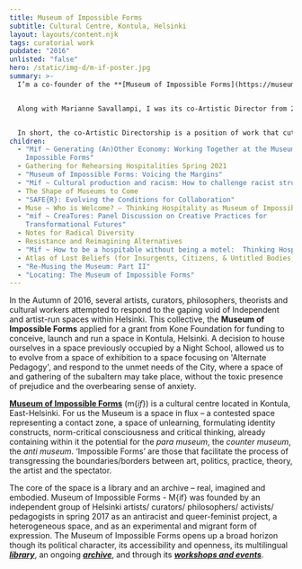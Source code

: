 ```yaml
---
title: Museum of Impossible Forms
subtitle: Cultural Centre, Kontula, Helsinki
layout: layouts/content.njk
tags: curatorial work
pubdate: "2016"
unlisted: "false"
hero: /static/img-d/m-if-poster.jpg
summary: >-
  I’m a co-founder of the **[Museum of Impossible Forms](https://museumofimpossibleforms.org/)** – an anti-racist, queer feminist cultural centre – located in Kontula, Helsinki.


  Along with Marianne Savallampi, I was its co-Artistic Director from 2018-2020. Together, we have been a team "responsible for managing M{if}’s multilingual library and its ongoing archive, as well as the overall programming – including curating workshops and events, making coffee, maintaining the space and its day-to-day functioning, liaising with invited artists and performers, offering technical and documentation support, as well as managing finances and accounts”.


  In short, the co-Artistic Directorship is a position of work that cuts through multiple strata of infrastructural praxis, and as such, is a consolidated set of roles that normally (within an institutional setting) would be distributed through a hierarchical framework. Through multi-layered, recurrent work, we have aimed to create a space and ethos that facilitates the conditions for making significant interventions through cinema, performance, music, spoken word, visual arts, and activism based practices, discourses, and pedagogies.
children:
  - "Mif ~ Generating (An)Other Economy: Working Together at the Museum of
    Impossible Forms"
  - Gathering for Rehearsing Hospitalities Spring 2021
  - "Museum of Impossible Forms: Voicing the Margins"
  - "Mif ~ Cultural production and racism: How to challenge racist structures"
  - The Shape of Museums to Come
  - "SAFE{R}: Evolving the Conditions for Collaboration"
  - Muse ~ Who is Welcome? – Thinking Hospitality as Museum of Impossible Forms
  - "mif ~ CreaTures: Panel Discussion on Creative Practices for
    Transformational Futures"
  - Notes for Radical Diversity
  - Resistance and Reimagining Alternatives
  - "Mif ~ How to be a hospitable without being a motel:  Thinking Hospitalities"
  - Atlas of Lost Beliefs (for Insurgents, Citizens, & Untitled Bodies)
  - "Re-Musing the Museum: Part II"
  - "Locating: The Museum of Impossible Forms"
---
```

In the Autumn of 2016, several artists, curators, philosophers, theorists and cultural workers attempted to respond to the gaping void of Independent and artist-run spaces within Helsinki. This collective, the [](https://museumofimpossibleforms.org/)**Museum of Impossible Forms** applied for a grant from Kone Foundation for funding to conceive, launch and run a space in Kontula, Helsinki. A decision to house ourselves in a space previously occupied by a Night School, allowed us to to evolve from a space of exhibition to a space focusing on 'Alternate Pedagogy', and respond to the unmet needs of the City, where a space of and gathering of the subaltern may take place, without the toxic presence of prejudice and the overbearing sense of anxiety.

**[Museum of Impossible Forms](https://museumofimpossibleforms.org/)**  (m{*if*}) is a cultural centre located in Kontula, East-Helsinki. For us the Museum is a space in flux – a contested space representing a contact zone, a space of unlearning, formulating identity constructs, norm-critical consciousness and critical thinking, already containing within it the potential for the *para museum*, the *counter museum*, the *anti museum*. ‘Impossible Forms’ are those that facilitate the process of transgressing the boundaries/borders between art, politics, practice, theory, the artist and the spectator.

The core of the space is a library and an archive – real, imagined and embodied. Museum of Impossible Forms - M{if} was founded by an independent group of Helsinki artists/ curators/ philosophers/ activists/ pedagogists in spring 2017 as an antiracist and queer-feminist project, a heterogeneous space, and as an experimental and migrant form of expression. The Museum of Impossible Forms opens up a broad horizon though its political character, its accessibility and openness, its multilingual ***[library](https://museumofimpossibleforms.org/library)***, an ongoing ***[archive](https://museumofimpossibleforms.org/archives)***, and through its ***[workshops and events](https://museumofimpossibleforms.org/events)***.
